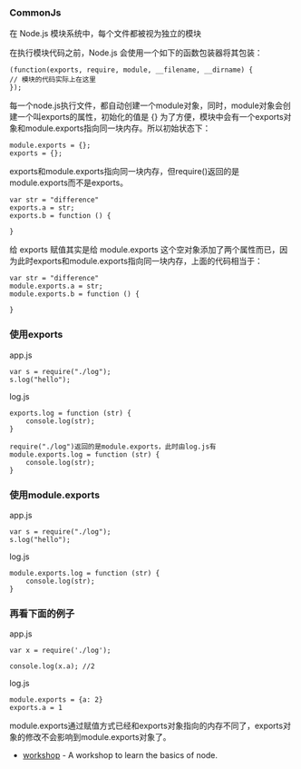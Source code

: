 
### CommonJs

在 Node.js 模块系统中，每个文件都被视为独立的模块

在执行模块代码之前，Node.js 会使用一个如下的函数包装器将其包装：

```
(function(exports, require, module, __filename, __dirname) {
// 模块的代码实际上在这里
});
```

每一个node.js执行文件，都自动创建一个module对象，同时，module对象会创建一个叫exports的属性，初始化的值是 {}
为了方便，模块中会有一个exports对象和module.exports指向同一块内存。所以初始状态下：

```
module.exports = {};
exports = {};
```

exports和module.exports指向同一块内存，但require()返回的是module.exports而不是exports。

```
var str = "difference"
exports.a = str;
exports.b = function () {

}
```
给 exports 赋值其实是给 module.exports 这个空对象添加了两个属性而已，因为此时exports和module.exports指向同一块内存，上面的代码相当于：
```
var str = "difference"
module.exports.a = str;
module.exports.b = function () {

}
```

### 使用exports

app.js
```
var s = require("./log");
s.log("hello");
```

log.js
```
exports.log = function (str) {
    console.log(str);
}
```
```
require("./log")返回的是module.exports，此时由log.js有
module.exports.log = function (str) {
    console.log(str);
}
```

### 使用module.exports

app.js
```
var s = require("./log");
s.log("hello");
```

log.js
```
module.exports.log = function (str) {
    console.log(str);
}
```

### 再看下面的例子

app.js
```
var x = require('./log');

console.log(x.a); //2
```

log.js
```
module.exports = {a: 2}
exports.a = 1
```
module.exports通过赋值方式已经和exports对象指向的内存不同了，exports对象的修改不会影响到module.exports对象了。


 - [workshop](https://github.com/copiner/chello) - A workshop to learn the basics of node.
